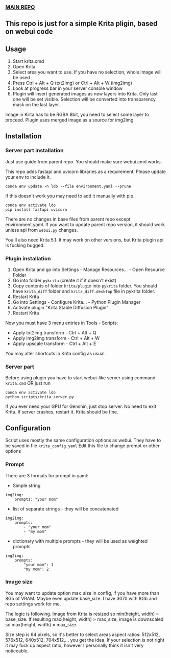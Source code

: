 ### [MAIN REPO](https://github.com/hlky/stable-diffusion)

## This repo is just for a simple Krita pligin, based on webui code

## Usage

1. Start krita.cmd
2. Open Krita
3. Select area you want to use. If you have no selection, whole image will be used
4. Press Ctrl + Alt + Q (txt2img) or Ctrl + Alt + W (img2img)
5. Look at progress bar in your server console window
6. Plugin will insert generated images as new layers into Krita. Only last one will be set visible. Selection will be
   converted into transparency mask on the last layer.

Image in Krita has to be RGBA 8bit, you need to select some layer to proceed. Plugin uses merged image as a source for img2img.

## Installation

### Server part installation

Just use guide from parent repo. You should make sure webui.cmd works.

This repo adds fastapi and uvicorn libraries as a requirement. Please update your env to include it.
```shell
conda env update -n ldo --file environment.yaml --prune
```

If this doesn't work you may need to add it manually with pip.
```shell
conda env activate ldo
pip install fastapi uvicorn
```

There are no changes in base files from parent repo except environment.yaml. If you want to update parent repo version, it should work unless api from `webui.py` changes.

You'll also need Krita 5.1. It may work on other versions, but Krita plugin api is fucking bugged.

### Plugin installation

1. Open Krita and go into Settings - Manage Resources... - Open Resource Folder
2. Go into folder `pykrita` (create it if it doesn't exist)
3. Copy contents of folder `krita/plugin` into `pykrita` folder. You should have `krita_diff` folder
   and `krita_diff.desktop` file in pykrita folder.
4. Restart Krita
5. Go into Settings - Configure Krita... - Python Plugin Manager
6. Activate plugin "Krita Stable Diffusion Plugin"
7. Restart Krita

Now you must have 3 menu entries in Tools - Scripts:

- Apply txt2img transform - Ctrl + Alt + Q
- Apply img2img transform - Ctrl + Alt + W
- Apply upscale transform - Ctrl + Alt + E

You may alter shortcuts in Krita config as usual.

### Server part

Before using plugin you have to start webui-like server using command `krita.cmd` OR just run

```shell
conda env activate ldo
python scripts/krita_server.py
```

If you ever need your GPU for Genshin, just stop server. No need to exit Krita. If server crashes, restart it. Krita
should be fine.

## Configuration

Script uses mostly the same configuration options as webui. They have to be saved in file `krita_config.yaml`
Edit this file to change prompt or other options

### Prompt

There are 3 formats for prompt in yaml:

- Simple string

```
img2img:
    prompts: "your mom"
```

- list of separate strings - they will be concatenated

```
img2img:
    prompts: 
        - "your mom"
        - "my mom"
```

- dictionary with multiple prompts - they will be used as weighted prompts

```
img2img:
    prompts: 
        "your mom": 1 
        "my mom": 2
```


### Image size

You may want to update option max_size in config, if you have more than 8Gb of VRAM. Maybe even update base_size. I have 3070 with 8Gb and repo settings work for me.

The logic is following. Image from Krita is resized so min(height, width) = base_size. If resulting max(height, width) > max_size, image is downscaled so max(height, width) = max_size.

Size step is 64 pixels, so it's better to select areas aspect ratios: 512x512, 576x512, 640x512, 704x512,... you get the idea. If your selection is not right it may fuck up aspect ratio, however I personally think it isn't very noticeable.
